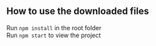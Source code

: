 ## How to use the downloaded files

Run `npm install` in the root folder <br>
Run `npm start` to view the project
